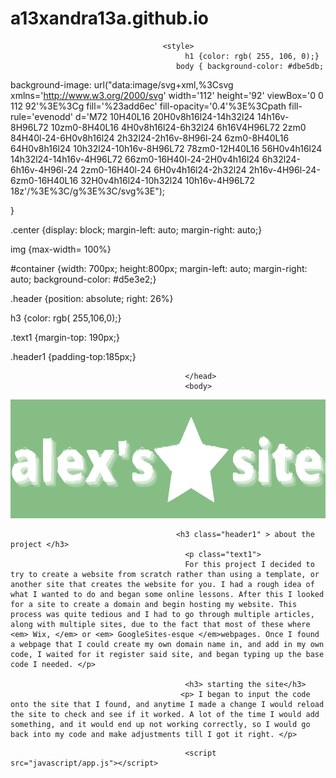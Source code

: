 # a13xandra13a.github.io
<html lang="en">
 <head>
  <meta charset="utf-8">
  <meta http-equiv="x-ua-compatible" content="ie=edge">
  <title>alexs site</title>
  <meta name="description" content="">
 
  <link rel="stylesheet" href="css/app.css">

  
                                      <style>
                                           h1 {color: rgb( 255, 106, 0);}
                                         body { background-color: #dbe5db;
background-image: url("data:image/svg+xml,%3Csvg xmlns='http://www.w3.org/2000/svg' width='112' height='92' viewBox='0 0 112 92'%3E%3Cg fill='%23add6ec' fill-opacity='0.4'%3E%3Cpath fill-rule='evenodd' d='M72 10H40L16 20H0v8h16l24-14h32l24 14h16v-8H96L72 10zm0-8H40L16 4H0v8h16l24-6h32l24 6h16V4H96L72 2zm0 84H40l-24-6H0v8h16l24 2h32l24-2h16v-8H96l-24 6zm0-8H40L16 64H0v8h16l24 10h32l24-10h16v-8H96L72 78zm0-12H40L16 56H0v4h16l24 14h32l24-14h16v-4H96L72 66zm0-16H40l-24-2H0v4h16l24 6h32l24-6h16v-4H96l-24 2zm0-16H40l-24 6H0v4h16l24-2h32l24 2h16v-4H96l-24-6zm0-16H40L16 32H0v4h16l24-10h32l24 10h16v-4H96L72 18z'/%3E%3C/g%3E%3C/svg%3E");

}

  .center {display: block;
  margin-left: auto;
  margin-right: auto;}
 
 img {max-width= 100%}
 
 #container {width: 700px;
 height:800px;
 margin-left: auto;
 margin-right: auto;
 background-color: #d5e3e2;}
 
 .header {position: absolute; 
 right: 26%}
 
 h3 {color: rgb( 255,106,0);}
 
 .text1 {margin-top: 190px;}
 
.header1 {padding-top:185px;}
                                           </style>
                                           
                                           </head>
                                           <body>

 <div id="container">
<div class="header"><img src="images/alexssiteLogo2.svg" width="600" height="190"></div>
                                         
                                         <h3 class="header1" > about the project </h3>
                                           <p class="text1">
                                           For this project I decided to try to create a website from scratch rather than using a template, or another site that creates the website for you. I had a rough idea of what I wanted to do and began some online lessons. After this I looked for a site to create a domain and begin hosting my website. This process was quite tedious and I had to go through multiple articles, along with multiple sites, due to the fact that most of these where <em> Wix, </em> or <em> GoogleSites-esque </em>webpages. Once I found a webpage that I could create my own domain name in, and add in my own code, I waited for it register said site, and began typing up the base code I needed. </p>
                                           
                                           <h3> starting the site</h3>
                                          <p> I began to input the code onto the site that I found, and anytime I made a change I would reload the site to check and see if it worked. A lot of the time I would add something, and it would end up not working correctly, so I would go back into my code and make adjustments till I got it right. </p>
</div>
                                        

                                           
                                           <script src="javascript/app.js"></script>
</body> 
                                                                          </html>
